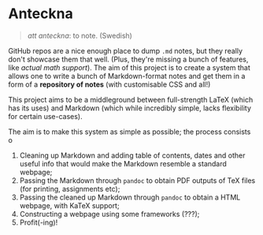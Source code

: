 # Anteckna

> _att anteckna_: to note. (Swedish)

GitHub repos are a nice enough place to dump `.md` notes, but they really don't showcase them that well. (Plus, they're missing a bunch of features, like _actual math support_). The aim of this project is to create a system that allows one to write a bunch of Markdown-format notes and get them in a form of a **repository of notes** (with customisable CSS and all!)

This project aims to be a middleground between full-strength LaTeX (which has its uses) and Markdown (which while incredibly simple, lacks flexibility for certain use-cases).

The aim is to make this system as simple as possible; the process consists o
1. Cleaning up Markdown and adding table of contents, dates and other useful info that would make the Markdown resemble a standard webpage;
2. Passing the Markdown through `pandoc` to obtain PDF outputs of TeX files (for printing, assignments etc);
3. Passing the cleaned up Markdown through `pandoc` to obtain a HTML webpage, with KaTeX support;
4. Constructing a webpage using some frameworks (???);
5. Profit(-ing)!

